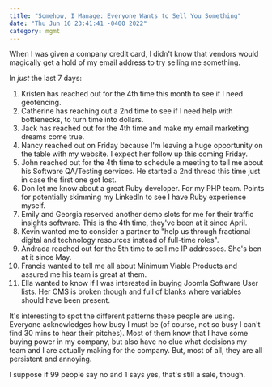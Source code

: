 ```yaml
---
title: "Somehow, I Manage: Everyone Wants to Sell You Something"
date: "Thu Jun 16 23:41:41 -0400 2022"
category: mgmt
---
```


When I was given a company credit card, I didn't know that vendors would
magically get a hold of my email address to try selling me something.

In _just_ the last 7 days:

1. Kristen has reached out for the 4th time this month to see if I need
   geofencing.
2. Catherine has reaching out a 2nd time to see if I need help with
   bottlenecks, to turn time into dollars.
3. Jack has reached out for the 4th time and make my email marketing dreams
   come true.
4. Nancy reached out on Friday because I'm leaving a huge opportunity on the
   table with my website. I expect her follow up this coming Friday.
5. John reached out for the 4th time to schedule a meeting to tell me about
   his Software QA/Testing services. He started a 2nd thread this time just in
   case the first one got lost.
6. Don let me know about a great Ruby developer. For my PHP team. Points for
   potentially skimming my LinkedIn to see I have Ruby experience myself.
7. Emily and Georgia reserved another demo slots for me for their traffic
   insights software. This is the 4th time, they've been at it since April.
8. Kevin wanted me to consider a partner to "help us through fractional digital
   and technology resources instead of full-time roles".
9. Andrada reached out for the 5th time to sell me IP addresses. She's ben at
   it since May.
10. Francis wanted to tell me all about Minimum Viable Products and assured me
    his team is great at them.
11. Ella wanted to know if I was interested in buying Joomla Software User
    lists. Her CMS is broken though and full of blanks where variables should
    have been present.

It's interesting to spot the different patterns these people are using.
Everyone acknowledges how busy I must be (of course, not so busy I can't find
30 mins to hear their pitches). Most of them know that I have some buying
power in my company, but also have no clue what decisions my team and I are
actually making for the company. But, most of all, they are all persistent
and annoying.

I suppose if 99 people say no and 1 says yes, that's still a sale, though.
